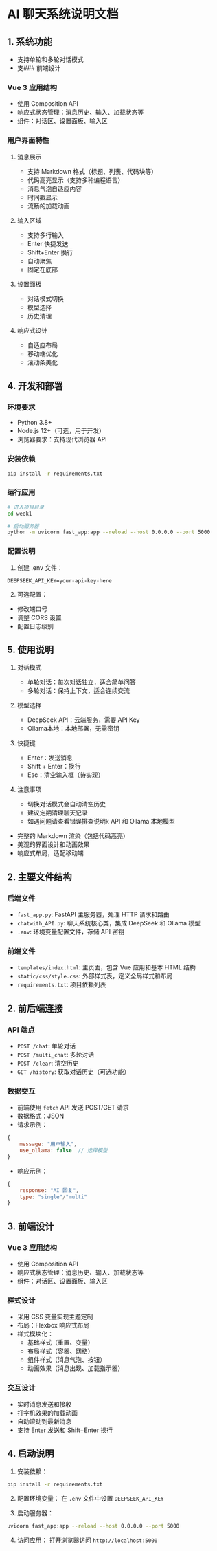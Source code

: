 # AI 聊天系统说明文档

## 1. 系统功能
- 支持单轮和多轮对话模式
- 支### 前端设计

### Vue 3 应用结构
- 使用 Composition API
- 响应式状态管理：消息历史、输入、加载状态等
- 组件：对话区、设置面板、输入区

### 用户界面特性
1. 消息展示
   - 支持 Markdown 格式（标题、列表、代码块等）
   - 代码高亮显示（支持多种编程语言）
   - 消息气泡自适应内容
   - 时间戳显示
   - 流畅的加载动画

2. 输入区域
   - 支持多行输入
   - Enter 快捷发送
   - Shift+Enter 换行
   - 自动聚焦
   - 固定在底部

3. 设置面板
   - 对话模式切换
   - 模型选择
   - 历史清理

4. 响应式设计
   - 自适应布局
   - 移动端优化
   - 滚动条美化

## 4. 开发和部署

### 环境要求
- Python 3.8+
- Node.js 12+（可选，用于开发）
- 浏览器要求：支持现代浏览器 API

### 安装依赖
```bash
pip install -r requirements.txt
```

### 运行应用
```bash
# 进入项目目录
cd week1

# 启动服务器
python -m uvicorn fast_app:app --reload --host 0.0.0.0 --port 5000
```

### 配置说明
1. 创建 .env 文件：
```
DEEPSEEK_API_KEY=your-api-key-here

```

2. 可选配置：
- 修改端口号
- 调整 CORS 设置
- 配置日志级别

## 5. 使用说明

1. 对话模式
   - 单轮对话：每次对话独立，适合简单问答
   - 多轮对话：保持上下文，适合连续交流

2. 模型选择
   - DeepSeek API：云端服务，需要 API Key
   - Ollama本地：本地部署，无需密钥

3. 快捷键
   - Enter：发送消息
   - Shift + Enter：换行
   - Esc：清空输入框（待实现）

4. 注意事项
   - 切换对话模式会自动清空历史
   - 建议定期清理聊天记录
   - 如遇问题请查看错误排查说明k API 和 Ollama 本地模型
- 完整的 Markdown 渲染（包括代码高亮）
- 美观的界面设计和动画效果
- 响应式布局，适配移动端

## 2. 主要文件结构

### 后端文件
- `fast_app.py`: FastAPI 主服务器，处理 HTTP 请求和路由
- `chatwith_API.py`: 聊天系统核心类，集成 DeepSeek 和 Ollama 模型
- `.env`: 环境变量配置文件，存储 API 密钥

### 前端文件
- `templates/index.html`: 主页面，包含 Vue 应用和基本 HTML 结构
- `static/css/style.css`: 外部样式表，定义全局样式和布局
- `requirements.txt`: 项目依赖列表

## 2. 前后端连接

### API 端点
- `POST /chat`: 单轮对话
- `POST /multi_chat`: 多轮对话
- `POST /clear`: 清空历史
- `GET /history`: 获取对话历史（可选功能）

### 数据交互
- 前端使用 `fetch` API 发送 POST/GET 请求
- 数据格式：JSON
- 请求示例：
```javascript
{
    message: "用户输入",
    use_ollama: false  // 选择模型
}
```
- 响应示例：
```javascript
{
    response: "AI 回复",
    type: "single"/"multi"
}
```

## 3. 前端设计

### Vue 3 应用结构
- 使用 Composition API
- 响应式状态管理：消息历史、输入、加载状态等
- 组件：对话区、设置面板、输入区

### 样式设计
- 采用 CSS 变量实现主题定制
- 布局：Flexbox 响应式布局
- 样式模块化：
  - 基础样式（重置、变量）
  - 布局样式（容器、网格）
  - 组件样式（消息气泡、按钮）
  - 动画效果（消息出现、加载指示器）

### 交互设计
- 实时消息发送和接收
- 打字机效果的加载动画
- 自动滚动到最新消息
- 支持 Enter 发送和 Shift+Enter 换行

## 4. 启动说明

1. 安装依赖：
```bash
pip install -r requirements.txt
```

2. 配置环境变量：
在 `.env` 文件中设置 `DEEPSEEK_API_KEY`

3. 启动服务器：
```bash
uvicorn fast_app:app --reload --host 0.0.0.0 --port 5000
```

4. 访问应用：
打开浏览器访问 `http://localhost:5000`
